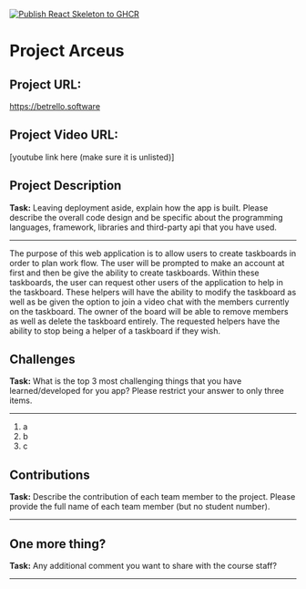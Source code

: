 [![Publish React Skeleton to GHCR](https://github.com/UTSCC09/project-arceus/actions/workflows/build.yaml/badge.svg)](https://github.com/UTSCC09/project-arceus/actions/workflows/build.yaml)

# Project Arceus

## Project URL:

https://betrello.software

## Project Video URL:

[youtube link here (make sure it is unlisted)]

## Project Description

**Task:** Leaving deployment aside, explain how the app is built. Please describe the overall code design and be specific about the programming languages, framework, libraries and third-party api that you have used.

-----------------------------------------------------------------------------------------------

The purpose of this web application is to allow users to create taskboards in order to plan work flow. The user will be prompted to make an account at first and then be give the ability to create taskboards. Within these taskboards, the user can request other users of the application to help in the taskboard. These helpers will have the ability to modify the taskboard as well as be given the option to join a video chat with the members currently on the taskboard. The owner of the board will be able to remove members as well as delete the taskboard entirely. The requested helpers have the ability to stop being a helper of a taskboard if they wish.

## Challenges

**Task:** What is the top 3 most challenging things that you have learned/developed for you app? Please restrict your answer to only three items.

------------------------------------------------------------------------------------------------

1. a
2. b
3. c

## Contributions

**Task:** Describe the contribution of each team member to the project. Please provide the full name of each team member (but no student number).

------------------------------------------------------------------------------------------------

## One more thing?

**Task:** Any additional comment you want to share with the course staff?

------------------------------------------------------------------------------------------------
